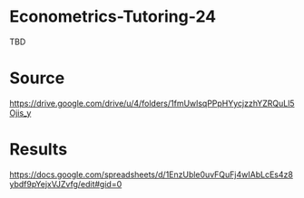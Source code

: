 # Econometrics-Tutoring-24
TBD

# Source
https://drive.google.com/drive/u/4/folders/1fmUwlsqPPpHYycjzzhYZRQuLl5Ojis_y

# Results
https://docs.google.com/spreadsheets/d/1EnzUble0uvFQuFj4wIAbLcEs4z8ybdf9pYejxVJZvfg/edit#gid=0
